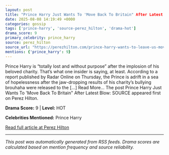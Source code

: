 ```yaml
---
layout: post
title: "Prince Harry Just Wants To 'Move Back To Britain" After Latest Blow: SOURCE"
date: 2025-08-08 14:19:49 +0000
categories: gossip
tags: ['prince-harry', 'source-perez_hilton', 'drama-hot']
drama_score: 9
primary_celebrity: prince_harry
source: perez_hilton
source_url: "https://perezhilton.com/prince-harry-wants-to-leave-us-move-back-britain-meghan-markle-sentebale-charity-downfall/"
mentions: {'prince_harry': 9}
---
```


Prince Harry is “totally lost and without purpose” after the implosion of his beloved charity. That’s what one insider is saying, at least. According to a report published by Radar Online on Thursday, the Prince is adrift in a sea of hopelessness after the jaw-dropping results of his charity’s bullying brouhaha were released to the [...] Read More... The post Prince Harry Just Wants To 'Move Back To Britain" After Latest Blow: SOURCE appeared first on Perez Hilton.

**Drama Score:** 9 | **Level:** HOT

**Celebrities Mentioned:** Prince Harry

[Read full article at Perez Hilton](https://perezhilton.com/prince-harry-wants-to-leave-us-move-back-britain-meghan-markle-sentebale-charity-downfall/)

---
*This post was automatically generated from RSS feeds. Drama scores are calculated based on mention frequency and source reliability.*
